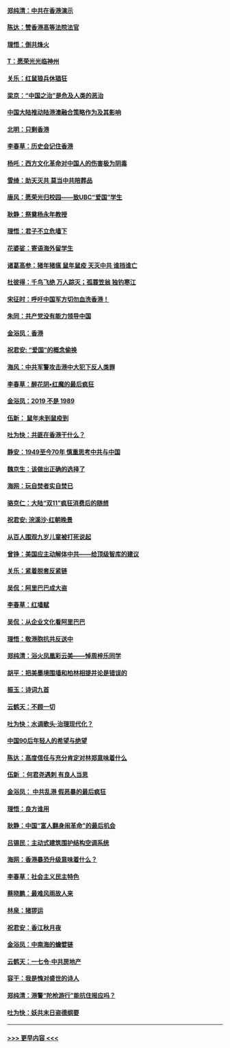 #### [郑纯清：中共在香港演示](../pages/nsc993/n11670539.md?t=11220422) 
#### [陈达：赞香港高等法院法官](../pages/nsc993/n11669542.md?t=11220422) 
#### [理悟：倒共烽火](../pages/nsc993/n11668844.md?t=11220422) 
#### [T：愿荣光光临神州](../pages/nsc993/n11668421.md?t=11220422) 
#### [关乐：红鼠狼兵休猖狂](../pages/nsc993/n11668378.md?t=11220422) 
#### [梁京：“中国之治”是危及人类的恶治](../pages/nsc993/n11668328.md?t=11220422) 
#### [中国大陆推动陆港澳融合策略作为及其影响](../pages/nsc993/n11668157.md?t=11220422) 
#### [北明：只剩香港](../pages/nsc993/n11668002.md?t=11220422) 
#### [李春草：历史会记住香港](../pages/nsc993/n11667927.md?t=11220422) 
#### [杨吒：西方文化革命对中国人的伤害极为阴毒](../pages/nsc993/n11664521.md?t=11220422) 
#### [雪绮：助天灭共 莫当中共陪葬品](../pages/nsc993/n11662650.md?t=11220422) 
#### [唐风：愿荣光归校园——致UBC“爱国”学生](../pages/nsc993/n11662194.md?t=11220422) 
#### [耿静：祭奠杨永年教授](../pages/nsc993/n11662514.md?t=11220422) 
#### [理悟：君子不立危墙下](../pages/nsc993/n11662172.md?t=11220422) 
#### [花婆娑：寄语海外留学生](../pages/nsc993/n11662121.md?t=11220422) 
#### [诸葛高参：猪年猪瘟 鼠年鼠疫 天灭中共 谁挡谁亡](../pages/nsc993/n11661980.md?t=11220422) 
#### [杜彼得：千鸟飞绝 万人踪灭；孤蓑笠翁 独钓寒江](../pages/nsc993/n11661170.md?t=11220422) 
#### [宋征时：呼吁中国军方切勿血洗香港！](../pages/nsc993/n11415318.md?t=11220422) 
#### [朱同：共产党没有能力领导中国](../pages/nsc993/n11660421.md?t=11220422) 
#### [金浴凤：香港](../pages/nsc993/n11660419.md?t=11220422) 
#### [祝君安: “爱国”的概念偷换](../pages/nsc993/n11659706.md?t=11220422) 
#### [海风：中共军警攻击港中大犯下反人类罪](../pages/nsc993/n11659632.md?t=11220422) 
#### [李春草：醉花阴•红魔的最后疯狂](../pages/nsc993/n11659287.md?t=11220422) 
#### [金浴凤：2019 不是 1989](../pages/nsc993/n11657663.md?t=11220422) 
#### [伍新： 鼠年未到鼠疫到](../pages/nsc993/n11655098.md?t=11220422) 
#### [吐为快：共匪在香港干什么？](../pages/nsc993/n11654891.md?t=11220422) 
#### [静安：1949至今70年 慎重思考中共与中国](../pages/nsc993/n11651244.md?t=11220422) 
#### [魏京生：该做出正确的选择了](../pages/nsc993/n11653084.md?t=11220422) 
#### [海网：玩自焚者实自焚已](../pages/nsc993/n11652423.md?t=11220422) 
#### [骆克仁：大陆“双11”疯狂消费后的随想](../pages/nsc993/n11652305.md?t=11220422) 
#### [祝君安: 浣溪沙·红朝晚景](../pages/nsc993/n11652258.md?t=11220422) 
#### [从百人围观九岁儿童被打死说起](../pages/nsc993/n11651030.md?t=11220422) 
#### [曾铮：美国应主动解体中共——给顶级智库的建议](../pages/nsc993/n11649888.md?t=11220422) 
#### [关乐：紧着脱套反紧链](../pages/nsc993/n11649069.md?t=11220422) 
#### [吴侃：阿里巴巴成大盗](../pages/nsc993/n11645523.md?t=11220422) 
#### [李春草：红墙赋](../pages/nsc993/n11646389.md?t=11220422) 
#### [吴侃：从企业文化看阿里巴巴](../pages/nsc993/n11645476.md?t=11220422) 
#### [理悟：敬港胞抗共反送中](../pages/nsc993/n11645466.md?t=11220422) 
#### [郑纯清：浴火凤凰彩云美——悼周梓乐同学](../pages/nsc993/n11645155.md?t=11220422) 
#### [胡平：把美墨境围墙和柏林相提并论是错误的](../pages/nsc993/n11645134.md?t=11220422) 
#### [振玉：诗词九首](../pages/nsc993/n11644081.md?t=11220422) 
#### [云鹤天：不顾一切](../pages/nsc993/n11643508.md?t=11220422) 
#### [吐为快：水调歌头·治理现代化？](../pages/nsc993/n11643485.md?t=11220422) 
#### [中国90后年轻人的希望与绝望](../pages/nsc993/n11642317.md?t=11220422) 
#### [陈达：高度信任与充分肯定对林郑意味着什么](../pages/nsc993/n11641441.md?t=11220422) 
#### [伍新 ：何君尧遇刺 有良人当思](../pages/nsc993/n11641503.md?t=11220422) 
#### [金浴凤： 中共乱港  假恶暴的最后疯狂](../pages/nsc993/n11641495.md?t=11220422) 
#### [理悟：良方谁用](../pages/nsc993/n11641463.md?t=11220422) 
#### [耿静：中国“富人翻身闹革命”的最后机会](../pages/nsc993/n11640655.md?t=11220422) 
#### [吕锡民：主动式建筑围护结构空调系统](../pages/nsc993/n11640168.md?t=11220422) 
#### [海网：香港暴恐升级意味着什么？](../pages/nsc993/n11635904.md?t=11220422) 
#### [李春草：社会主义民主特色](../pages/nsc993/n11634657.md?t=11220422) 
#### [蔡晓鹏：最难风雨故人来](../pages/nsc993/n11633145.md?t=11220422) 
#### [林泉：猪猡运](../pages/nsc993/n11631469.md?t=11220422) 
#### [祝君安：香江秋月夜](../pages/nsc993/n11631440.md?t=11220422) 
#### [金浴凤：中南海的蟾嬖链](../pages/nsc993/n11631290.md?t=11220422) 
#### [云鹤天：一七令·中共房地产](../pages/nsc993/n11630084.md?t=11220422) 
#### [容干：我是愧对盛世的诗人](../pages/nsc993/n11630059.md?t=11220422) 
#### [郑纯清：港警“陀枪游行”能抗住报应吗？](../pages/nsc993/n11629999.md?t=11220422) 
#### [吐为快：妖共末日盗德纲要](../pages/nsc993/n11628610.md?t=11220422) 

----
#### [ >>> 更早内容 <<< ](../indexes/nsc993-earlier.md)
